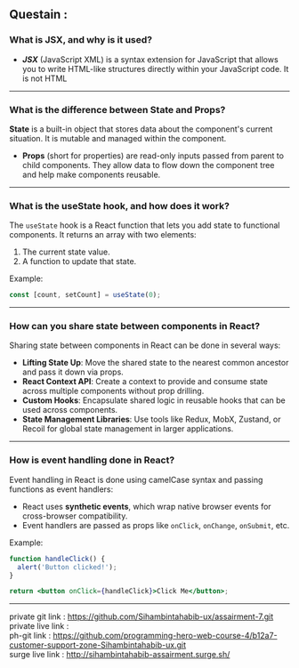 ## Questain : 
### What is JSX, and why is it used?
- ***JSX*** (JavaScript XML) is a syntax extension for JavaScript that allows you to write HTML-like structures directly within your JavaScript code. It is not HTML
--- 
### What is the difference between State and Props?
**State** is a built-in object that stores data about the component's current situation. It is mutable and managed within the component.
- **Props** (short for properties) are read-only inputs passed from parent to child components. They allow data to flow down the component tree and help make components reusable.

--- 
### What is the useState hook, and how does it work?
The `useState` hook is a React function that lets you add state to functional components. It returns an array with two elements:
1. The current state value.
2. A function to update that state.

Example:
```jsx
const [count, setCount] = useState(0);
```





--- 
### How can you share state between components in React?
Sharing state between components in React can be done in several ways:

- **Lifting State Up**: Move the shared state to the nearest common ancestor and pass it down via props.
- **React Context API**: Create a context to provide and consume state across multiple components without prop drilling.
- **Custom Hooks**: Encapsulate shared logic in reusable hooks that can be used across components.
- **State Management Libraries**: Use tools like Redux, MobX, Zustand, or Recoil for global state management in larger applications.

---

### How is event handling done in React?
Event handling in React is done using camelCase syntax and passing functions as event handlers:

- React uses **synthetic events**, which wrap native browser events for cross-browser compatibility.
- Event handlers are passed as props like `onClick`, `onChange`, `onSubmit`, etc.

Example:
```jsx
function handleClick() {
  alert('Button clicked!');
}

return <button onClick={handleClick}>Click Me</button>;
```
--- 



private git link : 
     https://github.com/Sihambintahabib-ux/assairment-7.git 
<br>
private live link : 
<br>
ph-git link : https://github.com/programming-hero-web-course-4/b12a7-customer-support-zone-Sihambintahabib-ux.git
<br>
surge live link : http://sihambintahabib-assairment.surge.sh/
<br>






<!-- app> ordercontainer > ordercard cookingitems readyitems , handlecooking  remaining

app > cardcustomerticket + card   issue issueresolve handleissueresolve remaining -->